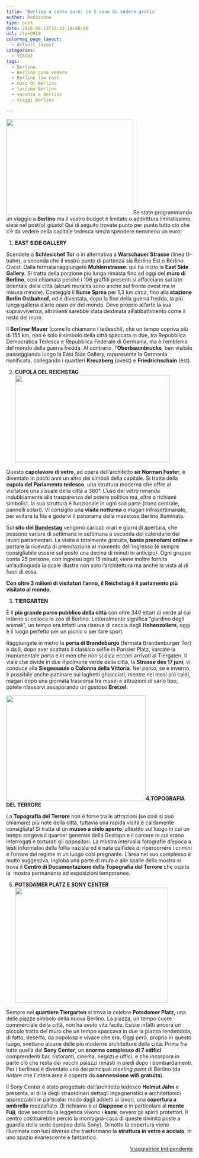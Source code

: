 ```yaml
---
title: 'Berlino a costo zero: le 5 cose da vedere gratis'
author: Redazione
type: post
date: 2018-06-13T13:33:18+00:00
url: /?p=8919
colormag_page_layout:
  - default_layout
categories:
  - VIAGGI
tags:
  - Berlino
  - Berlino cosa vedere
  - Berlino low cost
  - muro di Berlino
  - turismo Berlino
  - vacanza a Berlino
  - viaggi Berlino

---
```

<img decoding="async" loading="lazy" class=" wp-image-8923 alignleft" src="https://progressonline.it/wp-content/uploads/2018/06/P1130127-300x225.jpg" alt="" width="343" height="257" />Se state programmando un viaggio a **Berlino** ma il vostro budget è limitato o addirittura limitatissimo, siete nel post(o) giusto! Qui di seguito trovate punto per punto tutto ciò che c&#8217;è da vedere nella capitale tedesca senza spendere nemmeno un euro!

  1. **EAST SIDE GALLERY**

Scendete a **Schlesichef Tor** o in alternativa a **Warschauer Strasse** (linea U-bahn), a seconda che il vostro punto di partenza sia Berlino Est o Berlino Ovest. Dalla fermata raggiungete **Muhlenstrasse**: qui ha inizio la **East Side Gallery**. Si tratta della porzione più lunga rimasta fino ad oggi del **muro di Berlino**, così chiamata perché i 106 graffiti presenti si affacciano sul lato orientale della città (alcuni murales sono anche sul fronte ovest ma in misura minore). Costeggia il **fiume Sprea** per 1,3 km circa, fino alla **stazione Berlin Ostbahnof**, ed è diventata, dopo la fine della guerra fredda, la più lunga galleria d&#8217;arte _open air_ del mondo. Deve proprio all&#8217;arte la sua sopravvivenza, altrimenti sarebbe stata destinata all&#8217;abbattimento come il resto del muro.

Il **Berliner Mauer** (come lo chiamano i tedeschi), che un tempo copriva più di 155 km, non è solo il simbolo della città spaccata in due, tra Repubblica Democratica Tedesca e Repubblica Federale di Germania, ma è l&#8217;emblema del mondo della guerra fredda. Al contrario, l&#8217;**Oberbaumbrucke**, ben visibile passeggiando lungo la East Side Gallery, rappresenta la Germania riunificata, collegando i quartieri **Kreuzberg** (ovest) e **Friedrichschain** (est).

<ol start="2">
  <li>
    <strong>CUPOLA DEL REICHSTAG<img decoding="async" loading="lazy" class=" wp-image-8927 alignright" src="https://progressonline.it/wp-content/uploads/2018/06/15683830608_48e11a38fe_b-300x169.jpg" alt="" width="418" height="235" /></strong>
  </li>
</ol>

Questo **capolavoro di vetro**, ad opera dell&#8217;architetto **sir Norman Foster**, è diventato in pochi anni un altro dei simboli della capitale. Si tratta della **cupola del Parlamento tedesco**, una struttura moderna che offre al visitatore una visuale della città a 360°. L&#8217;uso del vetro rimanda indubbiamente alla trasparenza del potere politico ma, oltre a richiami simbolici, la sua struttura è funzionale in ogni sua parte (cono centrale, pannelli solari). Vi consiglio una **visita notturna** e magari infrasettimanale, per evitare la fila e godervi il panorama della maestosa Berlino illuminata.

Sul **sito del [Bundestag][1]** vengono caricati orari e giorni di apertura, che possono variare di settimana in settimana a seconda del calendario dei lavori parlamentari. La visita è totalmente gratuita, **basta prenotarsi online** e portare la ricevuta di prenotazione al momento dell&#8217;ingresso (è sempre consigliabile essere sul posto una decina di minuti in anticipo). Ogni gruppo conta 25 persone, con ingressi ogni 15 minuti; viene inoltre fornita un&#8217;audioguida la quale illustra non solo l&#8217;architettura ma anche la vista al di fuori di essa.

**Con oltre 3 milioni di visitatori l&#8217;anno, il Reichstag è il parlamento più visitato al mondo.**

<!--nextpage-->

<ol start="3">
  <li>
    <strong> TIERGARTEN</strong>
  </li>
</ol>

È il **più grande parco pubblico della città** con oltre 340 ettari di verde al cui interno si colloca lo zoo di Berlino. Letteralmente significa &#8220;giardino degli animali&#8221;, un tempo era infatti una riserva di caccia degli **Hohenzollern**, oggi è il luogo perfetto per un picnic o per fare sport.

Raggiungete in metro la **porta di Brandeburgo** (fermata Brandenburger Tor) e da lì, dopo aver scattato il classico selfie in Parisier Platz, varcate la monumentale porta e in men che non si dica eccoci arrivati al Tiergaten. Il viale che divide in due il polmone verde della città, la **Strasse des 17 juni**, vi conduce alla **Siegessaule o Colonna della Vittoria**. Nel parco, se è inverno, è possibile anche pattinare sui laghetti ghiacciati, mentre nei mesi più caldi, magari dopo una giornata trascorsa tra musei e attrazioni di vario tipo, potete rilassarvi assaporando un gustoso **Bretzel**.

********<img decoding="async" loading="lazy" class=" wp-image-8926 alignleft" src="https://progressonline.it/wp-content/uploads/2018/06/topografia-del-terrore-300x225.jpg" alt="" width="377" height="283" />********4********.TOPOGRAFIA DEL TERRORE********

La **Topografia del Terrore** non è forse tra le attrazioni (se così si può chiamare) più note della città, tuttavia una rapida visita è caldamente consigliata! Si tratta di un **museo a cielo aperto**, allestito sul luogo in cui un tempo sorgeva il quartier generale della Gestapo e il carcere in cui erano interrogati e torturati gli oppositori. La mostra intervalla fotografie d&#8217;epoca a testi informativi della follia nazista ed è nata dall&#8217;idea di ripercorrere i crimini e l&#8217;orrore del regime in un luogo così pregnante. L&#8217;area nel suo complesso è molto suggestiva, ingloba una parte di muro e alle spalle della mostra si trova il **Centro di Documentazione della Topografia del Terrore** che ospita la  mostra permanente ed esposizioni temporanee.

<ol start="5">
  <li>
    <strong>POTSDAMER PLATZ E SONY CENTER<img decoding="async" loading="lazy" class=" wp-image-8922 alignright" src="https://progressonline.it/wp-content/uploads/2018/06/P1130081-300x225.jpg" alt="" width="413" height="310" /></strong>
  </li>
</ol>

Sempre nel **quartiere Tiergarten** si trova la celebre **Potsdamer Platz**, una delle piazze simbolo della nuova Berlino. La piazza, un tempo cuore commerciale della città, non ha avuto vita facile. Esiste infatti ancora un piccolo tratto del muro che un tempo spaccava in due la piazza rendendola, di fatto, deserta, da popolosa e vivace che era. Oggi però, proprio in questo luogo, svettano alcune delle più moderne architetture della città. Prima fra tutte quella del **Sony Center**, un **enorme complesso di 7 edifici** comprendenti bar, ristoranti, cinema, negozi e uffici, e che incorpora in parte ciò che resta dei vecchi palazzi rimasti in piedi dopo i bombardamenti. Per i berlinesi è diventato uno dei principali _meeting point_ di Berlino (da notare che l&#8217;intera area è coperta da **connessione wifi gratuita**).

Il Sony Center è stato progettato dall&#8217;architetto tedesco **Helmut Jahn** e presenta, al di là degli straordinari dettagli ingegneristici e architettonici apprezzabili in particolar modo dagli addetti ai lavori, una **copertura a ombrello** mozzafiato. (Il richiamo è al **Giappone** e in particolare al **monte Fuji**, dove secondo la leggenda vivono i **kami**, ovvero gli spiriti protettori. Il centro costituirebbe perciò la montagna-casa di queste divinità poste a guardia della sede europea della Sony). Di notte la copertura viene illuminata con luci diverse che trasformano la **struttura in vetro e acciaio**, in uno spazio evanescente e fantastico.

<p style="text-align: right;">
  <a href="https://viaggiatriceindipendente.wordpress.com/">Viaggiatrice Indipendente</a>
</p>

 [1]: https://www.bundestag.de/en/